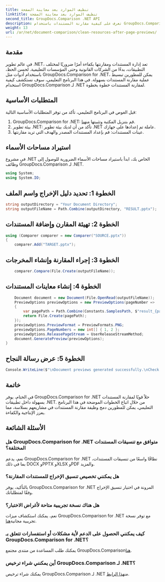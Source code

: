 ```yaml
---
title: تنظيف الموارد بعد معاينة الصفحة
linktitle: تنظيف الموارد بعد معاينة الصفحة
second_title: GroupDocs.Comparison .NET API
description: تعرف على كيفية مقارنة المستندات باستخدام GroupDocs.Comparison لـ .NET خطوة بخطوة. قم بتحسين تطبيقات .NET الخاصة بك من خلال إدارة المستندات بكفاءة.
weight: 13
url: /ar/net/document-comparison/clean-resources-after-page-previews/
---
```

## مقدمة
في عالم تطوير .NET، تعد إدارة المستندات ومقارنتها بكفاءة أمرًا ضروريًا لمختلف التطبيقات، بدءًا من الشركات القانونية وحتى المؤسسات التعليمية. لحسن الحظ، باستخدام أدوات مثل GroupDocs.Comparison for .NET، يمكن للمطورين تبسيط عملية مقارنة المستندات بسهولة. في هذا البرنامج التعليمي، سوف نستكشف كيفية استخدام GroupDocs.Comparison لـ .NET لمقارنة المستندات خطوة بخطوة.
## المتطلبات الأساسية
قبل الغوص في البرنامج التعليمي، تأكد من توفر المتطلبات الأساسية التالية:
1.  GroupDocs.Comparison for .NET: قم بتنزيل المكتبة وتثبيتها من[هنا](https://releases.groupdocs.com/comparison/net/).
2. بيئة تطوير .NET: تأكد من أن لديك بيئة تطوير .NET عاملة تم إعدادها على جهازك.
3. عينات المستندات: قم بإعداد المستندات المصدر والهدف التي تريد مقارنتها.

## استيراد مساحات الأسماء
في مشروع .NET الخاص بك، ابدأ باستيراد مساحات الأسماء الضرورية للوصول إلى وظائف GroupDocs.Comparison لـ .NET.

```csharp
using System;
using System.IO;
```

## الخطوة 1: تحديد دليل الإخراج واسم الملف
```csharp
string outputDirectory = "Your Document Directory";
string outputFileName = Path.Combine(outputDirectory, "RESULT.pptx");
```
## الخطوة 2: تهيئة المقارن وإضافة المستندات
```csharp
using (Comparer comparer = new Comparer("SOURCE.pptx"))
{
    comparer.Add("TARGET.pptx");
```
## الخطوة 3: إجراء المقارنة وإنشاء المخرجات
```csharp
    comparer.Compare(File.Create(outputFileName));
```
## الخطوة 4: إنشاء معاينات المستندات
```csharp
    Document document = new Document(File.OpenRead(outputFileName));
    PreviewOptions previewOptions = new PreviewOptions(pageNumber =>
    {
        var pagePath = Path.Combine(Constants.SamplesPath, $"result_{pageNumber}.png");
        return File.Create(pagePath);
    });
    previewOptions.PreviewFormat = PreviewFormats.PNG;
    previewOptions.PageNumbers = new int[] { 1, 2 };
    previewOptions.ReleasePageStream = UserReleaseStreamMethod;
    document.GeneratePreview(previewOptions);
}
```
## الخطوة 5: عرض رسالة النجاح
```csharp
Console.WriteLine($"\nDocument previews generated successfully.\nCheck output in {outputDirectory}.");
```

## خاتمة
في الختام، يوفر GroupDocs.Comparison for .NET حلاً قويًا لمقارنة المستندات بسهولة داخل تطبيقات .NET. من خلال اتباع الخطوات الموضحة في هذا البرنامج التعليمي، يمكن للمطورين دمج وظيفة مقارنة المستندات في مشاريعهم بسلاسة، مما يعزز الإنتاجية والكفاءة.
## الأسئلة الشائعة
### هل GroupDocs.Comparison for .NET متوافق مع تنسيقات المستندات المختلفة؟
نعم، يدعم GroupDocs.Comparison for .NET نطاقًا واسعًا من تنسيقات المستندات، بما في ذلك DOCX وPPTX وXLSX وPDF والمزيد.
### هل يمكنني تخصيص تنسيق الإخراج للمستندات المقارنة؟
بالتأكيد، يوفر GroupDocs.Comparison for .NET المرونة في اختيار تنسيق الإخراج وفقًا لمتطلباتك.
### هل هناك نسخة تجريبية متاحة لأغراض الاختبار؟
 نعم، يمكنك استكشاف ميزات GroupDocs.Comparison for .NET مع توفر نسخة تجريبية مجانية[هنا](https://releases.groupdocs.com/).
### كيف يمكنني الحصول على الدعم لأية مشكلات أو استفسارات تتعلق بـ GroupDocs.Comparison for .NET؟
 يمكنك طلب المساعدة من منتدى مجتمع GroupDocs.Comparison[هنا](https://forum.groupdocs.com/c/comparison/12).
### أين يمكنني شراء ترخيص GroupDocs.Comparison لـ .NET؟
يمكنك شراء ترخيص GroupDocs.Comparison لـ .NET من[هذا الرابط](https://purchase.groupdocs.com/buy).